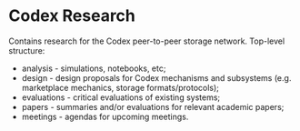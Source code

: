 Codex Research
===============

Contains research for the Codex peer-to-peer storage network. Top-level structure:

* analysis - simulations, notebooks, etc;
* design - design proposals for Codex mechanisms and subsystems (e.g. marketplace mechanics, storage formats/protocols);
* evaluations - critical evaluations of existing systems;
* papers - summaries and/or evaluations for relevant academic papers;
* meetings - agendas for upcoming meetings.


